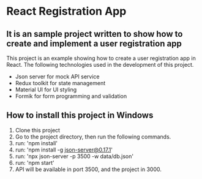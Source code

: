 # React Registration App

## It is an sample project written to show how to create and implement a user registration app

This project is an example showing how to create a user registration app in React. The following technologies used in the development of this project.

* Json server for mock API service
* Redux toolkit for state management
* Material UI for UI styling
* Formik for form programming and validation

## How to install this project in Windows

1. Clone this project
2. Go to the project directory, then run the following commands. 
3. run: 'npm install'
4. run: 'npm install -g json-server@0.17.1'
4. run: 'npx json-server -p 3500 -w data/db.json'
5. run: 'npm start'
6. API will be available in port 3500, and the project in 3000.

